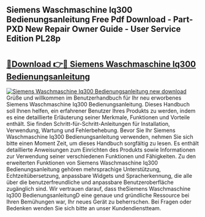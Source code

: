 ## Siemens Waschmaschine Iq300 Bedienungsanleitung Free Pdf Download - Part-PXD New Repair Owner Guide - User Service Edition PL28p

# <h2><a href="http://df4mm1.blite.top/?on=Siemens+Waschmaschine+Iq300+Bedienungsanleitung">🔗Download 👉🔴 Siemens Waschmaschine Iq300 Bedienungsanleitung</a></h2>

[![Siemens Waschmaschine Iq300 Bedienungsanleitung new download](https://i.imgur.com/lujVjoI.png)](http://df4mm1.blite.top/?on=Siemens+Waschmaschine+Iq300+Bedienungsanleitung)
Grüße und willkommen im Benutzerhandbuch für Ihr neu erworbenes Siemens Waschmaschine Iq300 Bedienungsanleitung. Dieses Handbuch soll Ihnen helfen, ein erfahrener Benutzer Ihres Produkts zu werden, indem es eine detaillierte Erläuterung seiner Merkmale, Funktionen und Vorteile enthält. Sie finden Schritt-für-Schritt-Anleitungen für Installation, Verwendung, Wartung und Fehlerbehebung. Bevor Sie Ihr Siemens Waschmaschine Iq300 Bedienungsanleitung verwenden, nehmen Sie sich bitte einen Moment Zeit, um dieses Handbuch sorgfältig zu lesen. Es enthält detaillierte Anweisungen zum Einrichten des Produkts sowie Informationen zur Verwendung seiner verschiedenen Funktionen und Fähigkeiten. Zu den erweiterten Funktionen von Siemens Waschmaschine Iq300 Bedienungsanleitung gehören mehrsprachige Unterstützung, Echtzeitübersetzung, anpassbare Widgets und Spracherkennung, die alle über die benutzerfreundliche und anpassbare Benutzeroberfläche zugänglich sind. Wir vertrauen darauf, dass theSiemens Waschmaschine Iq300 BedienungsanleitungD eine genaue und gründliche Ressource bei Ihren Bemühungen war, Ihr neues Gerät zu beherrschen. Bei Fragen oder Bedenken wenden Sie sich bitte an unser Kundendienstteam.
